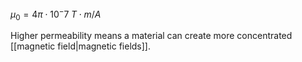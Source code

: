 $\mu_{0}=4\pi\cdot 10^-7 \;T \cdot m/A$

Higher permeability means a material can create more concentrated [[magnetic field|magnetic fields]].  